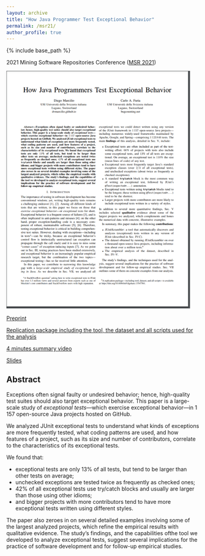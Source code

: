 ```yaml
---
layout: archive
title: "How Java Programmer Test Exceptional Behavior"
permalink: /msr21/
author_profile: true
---
```


{% include base_path %} 

2021 Mining Software Repositories Conference ([MSR 2021](https://2021.msrconf.org/track/msr-2021-technical-papers))

<img src="/images/msr21-first-page.png" width="480">

<i class="fas fa-fw fa-file-pdf" aria-hidden="true"></i> [Preprint](https://dvmarcilio.github.io/papers/msr2021.pdf)

<i class="fas fa-fw fa-copy" aria-hidden="true"></i> [Replication package including the tool, the dataset and all scripts used for the analysis](https://doi.org/10.6084/m9.figshare.13547561)

<i class="fas fa-fw fa-video" aria-hidden="true"></i> [4 minutes summary video](https://youtu.be/1vZRwgJnA8M)

<i class="fas fa-fw fa-images" aria-hidden="true"></i> [Slides](https://dvmarcilio.github.io/papers/MSR-presentation.pdf)

## Abstract

Exceptions often signal faulty or undesired behavior; hence, high-quality test suites should also target exceptional behavior. 
This paper is a large-scale study of _exceptional tests_—which exercise exceptional behavior—in 1 157 open-source Java projects hosted on GitHub.

We analyzed JUnit exceptional tests to understand what kinds of exceptions are more frequently tested, what coding patterns are used, and how features of a project, such as its size and number of contributors, correlate to the characteristics of its exceptional tests. 

We found that:

- exceptional tests are only 13% of all tests, but tend to be larger than other tests on average; 
- unchecked exceptions are tested twice as frequently as checked ones;
- 42% of all exceptional tests use try/catch blocks and usually are larger than those using other idioms; 
- and bigger projects with more contributors tend to have more exceptional tests written using different styles. 

The paper also zeroes in on several detailed examples involving some of the largest analyzed projects, which refine the empirical results with qualitative evidence. 
The study’s findings, and the capabilities ofthe tool we developed to analyze exceptional tests, suggest several implications for the practice of software development and for follow-up empirical studies.
